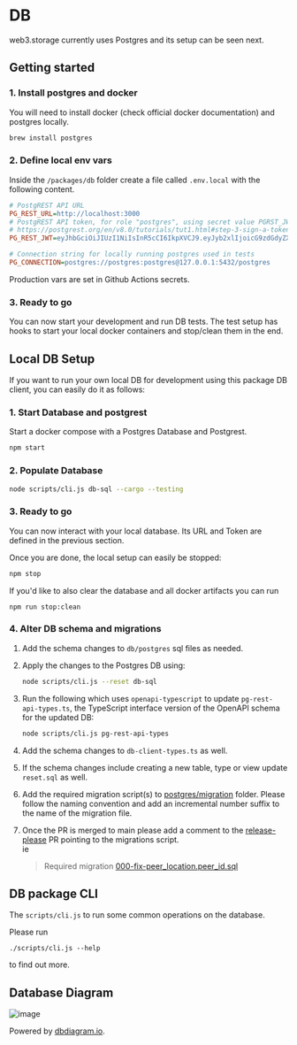 # DB

web3.storage currently uses Postgres and its setup can be seen next.

## Getting started

### 1. Install postgres and docker

You will need to install docker (check official docker documentation) and postgres locally.

```bash
brew install postgres
```

### 2. Define local env vars

Inside the `/packages/db` folder create a file called `.env.local` with the following content.

```ini
# PostgREST API URL
PG_REST_URL=http://localhost:3000
# PostgREST API token, for role "postgres", using secret value PGRST_JWT_SECRET from './postgres/docker/docker-compose.yml'
# https://postgrest.org/en/v8.0/tutorials/tut1.html#step-3-sign-a-token
PG_REST_JWT=eyJhbGciOiJIUzI1NiIsInR5cCI6IkpXVCJ9.eyJyb2xlIjoicG9zdGdyZXMifQ.oM0SXF31Vs1nfwCaDxjlczE237KcNKhTpKEYxMX-jEU

# Connection string for locally running postgres used in tests
PG_CONNECTION=postgres://postgres:postgres@127.0.0.1:5432/postgres
```

Production vars are set in Github Actions secrets.

### 3. Ready to go

You can now start your development and run DB tests. The test setup has hooks to start your local docker containers and stop/clean them in the end.

## Local DB Setup

If you want to run your own local DB for development using this package DB client, you can easily do it as follows:

### 1. Start Database and postgrest

Start a docker compose with a Postgres Database and Postgrest.

```bash
npm start
```

### 2. Populate Database

```bash
node scripts/cli.js db-sql --cargo --testing
```

### 3. Ready to go

You can now interact with your local database. Its URL and Token are defined in the previous section.

Once you are done, the local setup can easily be stopped:

```bash
npm stop
```

If you'd like to also clear the database and all docker artifacts you can run

```
npm run stop:clean
```

### 4. Alter DB schema and migrations

1. Add the schema changes to `db/postgres` sql files as needed.

2. Apply the changes to the Postgres DB using:

    ```bash
    node scripts/cli.js --reset db-sql
    ```

3. Run the following which uses `openapi-typescript` to update `pg-rest-api-types.ts`, the TypeScript interface version of the OpenAPI schema for the updated DB:

    ```bash
    node scripts/cli.js pg-rest-api-types
    ```

4. Add the schema changes to `db-client-types.ts` as well.

5. If the schema changes include creating a new table, type or view update `reset.sql` as well.

6. Add the required migration script(s) to [postgres/migration](./postgres/migrations/) folder. Please follow the naming convention and add an incremental number suffix to the name of the migration file.

7. Once the PR is merged to main please add a comment to the [release-please](https://github.com/googleapis/release-please) PR pointing to the migrations script.  
    ie
    > Required migration [000-fix-peer_location.peer_id.sql](./postgres/migrations/000-fix-peer_location.peer_id.sql)
    

## DB package CLI
The `scripts/cli.js` to run some common operations on the database.

Please run
```
./scripts/cli.js --help
```
to find out more.

## Database Diagram

![image](https://user-images.githubusercontent.com/7295071/137729026-50aebb55-e89c-45ed-b636-b3e39cc53cc0.png)

Powered by [dbdiagram.io](https://dbdiagram.io/d/61546519825b5b014618caf6).
